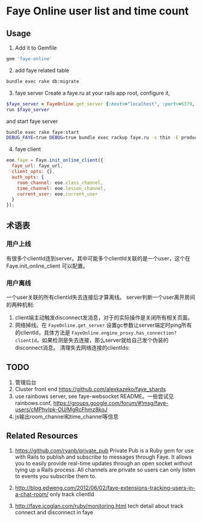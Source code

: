 Faye Online user list and time count
===========================================

Usage
-------------------------------------------
1.  Add it to Gemfile

```ruby
gem 'faye-online'
```

2. add faye related table

```zsh
bundle exec rake db:migrate
```

3.  faye server
Create a faye.ru at your rails app root, configure it,

```ruby
$faye_server = FayeOnline.get_server {:host=>"localhost", :port=>6379, :database=>1, :namespace=>"faye", :gc=>5}
run $faye_server
```

and start faye server

```sh
bundle exec rake faye:start
DEBUG_FAYE=true DEBUG=true bundle exec rackup faye.ru -s thin -E production -p 9292
```

4.  faye client

```js
eoe.faye = Faye.init_online_client({
  faye_url: faye_url,
  client_opts: {},
  auth_opts: {
    room_channel: eoe.class_channel,
    time_channel: eoe.lesson_channel,
    current_user: eoe.current_user
  }
});
```

术语表
-------------------------------------------
### 用户上线
有很多个clientId连到server。其中可能多个clientId关联的是一个user，这个在 Faye.init_online_client 可以配置。

### 用户离线
一个user关联的所有clientId失去连接后才算离线。
server判断一个user离开房间的两种机制:
1. client端主动触发disconnect发消息，对于的实际操作是关闭所有相关页面。
2. 网络掉线。在 `FayeOnline.get_server` 设置gc参数让server端定时ping所有的clientId，具体方法是 `FayeOnline.engine_proxy.has_connection? clientId`。如果检测是失去连接，那么server就给自己发个伪装的disconnect消息。 清理失去网络连接的clientIds:



TODO
-------------------------------------------
1. 管理后台
3. Cluster front end https://github.com/alexkazeko/faye_shards
4. use rainbows server, see faye-websocket README。一些尝试见rainbows.conf, https://groups.google.com/forum/#!msg/faye-users/cMPhvIpk-OU/MgRcFhmz8koJ
5. js输出room_channel和time_channel等信息



Related Resources
-------------------------------------------
1. https://github.com/ryanb/private_pub Private Pub is a Ruby gem for use with Rails to publish and subscribe to messages through Faye. It allows you to easily provide real-time updates through an open socket without tying up a Rails process. All channels are private so users can only listen to events you subscribe them to.

2. http://blog.edweng.com/2012/06/02/faye-extensions-tracking-users-in-a-chat-room/ only track clientId

3. http://faye.jcoglan.com/ruby/monitoring.html  tech detail about track connect and disconnect in faye
